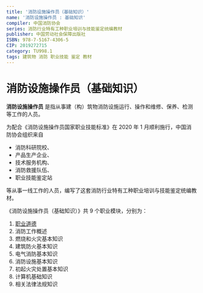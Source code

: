 ```yaml
---
title: '消防设施操作员（基础知识）'
name: '消防设施操作员 : 基础知识'
compiler: 中国消防协会
series: 消防行业特有工种职业培训与技能鉴定统编教材
publisher: 中国劳动社会保障出版社
ISBN: 978-7-5167-4306-5
CIP: 2019272715
category: TU998.1
tags: 建筑物 消防 职业技能 鉴定 教材
---
```


# 消防设施操作员（基础知识）

<BookInfo />

**消防设施操作员** 是指从事建（构）筑物消防设施运行、操作和维修、保养、检测等工作的人员。

为配合《消防设施操作员国家职业技能标准》在 2020 年 1 月顺利施行，中国消防协会组织来自

- 消防科研院校、
- 产品生产企业、
- 技术服务机构、
- 消防救援队伍、
- 职业技能鉴定站

等从事一线工作的人员，编写了这套消防行业特有工种职业培训与技能鉴定统编教材。

《消防设施操作员（基础知识）》共 9 个职业模块，分别为：

1. [职业道德](./chapter_1_1.md)
2. 消防工作概述
3. 燃烧和火灾基本知识
4. 建筑防火基本知识
5. 电气消防基本知识
6. 消防设施基本知识
7. 初起火灾处置基本知识
8. 计算机基础知识
9. 相关法律法规知识
